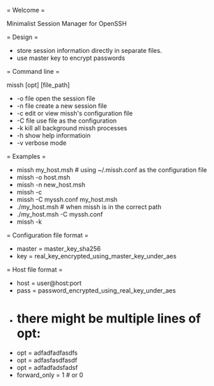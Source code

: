 = Welcome =

Minimalist Session Manager for OpenSSH

= Design =

* store session information directly in separate files.
* use master key to encrypt passwords

= Command line =

 missh [opt] [file_path]
 * -o file   open the session file
 * -n file   create a new session file
 * -c        edit or view missh's configuration file
 * -C file  use file as the configuration
 * -k        kill all background missh processes
 * -h        show help informatioin
 * -v        verbose mode
 
= Examples =
 * missh my_host.msh                # using ~/.missh.conf as the configuration file
 * missh -o host.msh
 * missh -n new_host.msh
 * missh -c
 * missh -C myssh.conf my_host.msh
 * ./my_host.msh                     # when missh is in the correct path
 * ./my_host.msh -C myssh.conf
 * missh -k

= Configuration file format =

* master = master_key_sha256
* key = real_key_encrypted_using_master_key_under_aes

= Host file format =

* host = user@host:port
* pass = password_encrypted_using_real_key_under_aes
* # there might be multiple lines of opt:
* opt = adfadfadfasdfs
* opt = adfasfasdfasdf
* opt = adfadfadsfadsf
* forward_only = 1 # or 0


